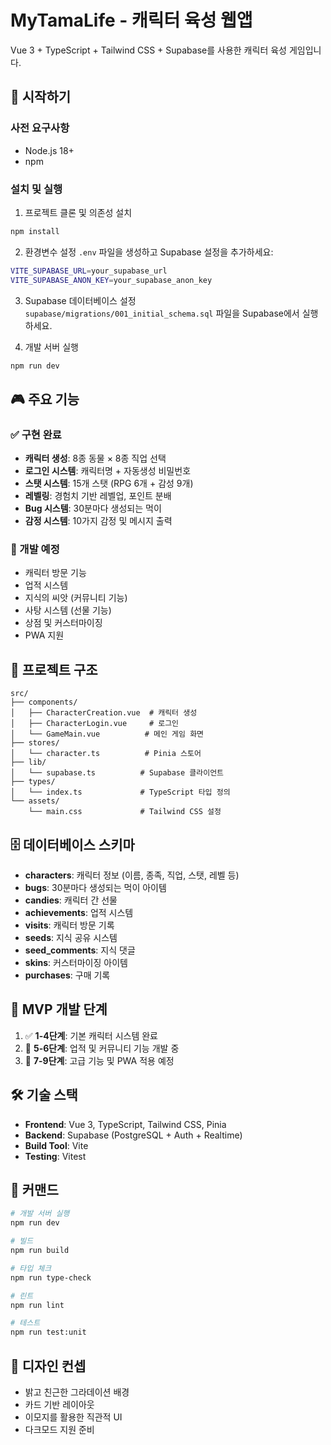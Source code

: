 # MyTamaLife - 캐릭터 육성 웹앱

Vue 3 + TypeScript + Tailwind CSS + Supabase를 사용한 캐릭터 육성 게임입니다.

## 🚀 시작하기

### 사전 요구사항
- Node.js 18+
- npm

### 설치 및 실행

1. 프로젝트 클론 및 의존성 설치
```bash
npm install
```

2. 환경변수 설정
`.env` 파일을 생성하고 Supabase 설정을 추가하세요:
```bash
VITE_SUPABASE_URL=your_supabase_url
VITE_SUPABASE_ANON_KEY=your_supabase_anon_key
```

3. Supabase 데이터베이스 설정
`supabase/migrations/001_initial_schema.sql` 파일을 Supabase에서 실행하세요.

4. 개발 서버 실행
```bash
npm run dev
```

## 🎮 주요 기능

### ✅ 구현 완료
- **캐릭터 생성**: 8종 동물 × 8종 직업 선택
- **로그인 시스템**: 캐릭터명 + 자동생성 비밀번호
- **스탯 시스템**: 15개 스탯 (RPG 6개 + 감성 9개)
- **레벨링**: 경험치 기반 레벨업, 포인트 분배
- **Bug 시스템**: 30분마다 생성되는 먹이
- **감정 시스템**: 10가지 감정 및 메시지 출력

### 🚧 개발 예정
- 캐릭터 방문 기능
- 업적 시스템
- 지식의 씨앗 (커뮤니티 기능)
- 사탕 시스템 (선물 기능)
- 상점 및 커스터마이징
- PWA 지원

## 📁 프로젝트 구조

```
src/
├── components/
│   ├── CharacterCreation.vue  # 캐릭터 생성
│   ├── CharacterLogin.vue     # 로그인
│   └── GameMain.vue          # 메인 게임 화면
├── stores/
│   └── character.ts          # Pinia 스토어
├── lib/
│   └── supabase.ts          # Supabase 클라이언트
├── types/
│   └── index.ts             # TypeScript 타입 정의
└── assets/
    └── main.css             # Tailwind CSS 설정
```

## 🗄️ 데이터베이스 스키마

- **characters**: 캐릭터 정보 (이름, 종족, 직업, 스탯, 레벨 등)
- **bugs**: 30분마다 생성되는 먹이 아이템
- **candies**: 캐릭터 간 선물
- **achievements**: 업적 시스템
- **visits**: 캐릭터 방문 기록
- **seeds**: 지식 공유 시스템
- **seed_comments**: 지식 댓글
- **skins**: 커스터마이징 아이템
- **purchases**: 구매 기록

## 🎯 MVP 개발 단계

1. ✅ **1-4단계**: 기본 캐릭터 시스템 완료
2. 🚧 **5-6단계**: 업적 및 커뮤니티 기능 개발 중
3. 🔄 **7-9단계**: 고급 기능 및 PWA 적용 예정

## 🛠️ 기술 스택

- **Frontend**: Vue 3, TypeScript, Tailwind CSS, Pinia
- **Backend**: Supabase (PostgreSQL + Auth + Realtime)
- **Build Tool**: Vite
- **Testing**: Vitest

## 📝 커맨드

```bash
# 개발 서버 실행
npm run dev

# 빌드
npm run build

# 타입 체크
npm run type-check

# 린트
npm run lint

# 테스트
npm run test:unit
```

## 🎨 디자인 컨셉

- 밝고 친근한 그라데이션 배경
- 카드 기반 레이아웃
- 이모지를 활용한 직관적 UI
- 다크모드 지원 준비
